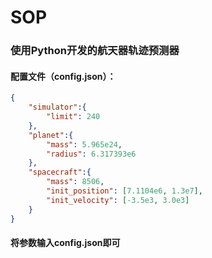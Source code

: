 # SOP
### 使用Python开发的航天器轨迹预测器
#### 配置文件（config.json）：
```json
{
    "simulator":{
        "limit": 240
    },
    "planet":{
        "mass": 5.965e24,
        "radius": 6.317393e6
    },
    "spacecraft":{
        "mass": 8506,
        "init_position": [7.1104e6, 1.3e7],
        "init_velocity": [-3.5e3, 3.0e3]
    }
}
```
#### 将参数输入config.json即可
